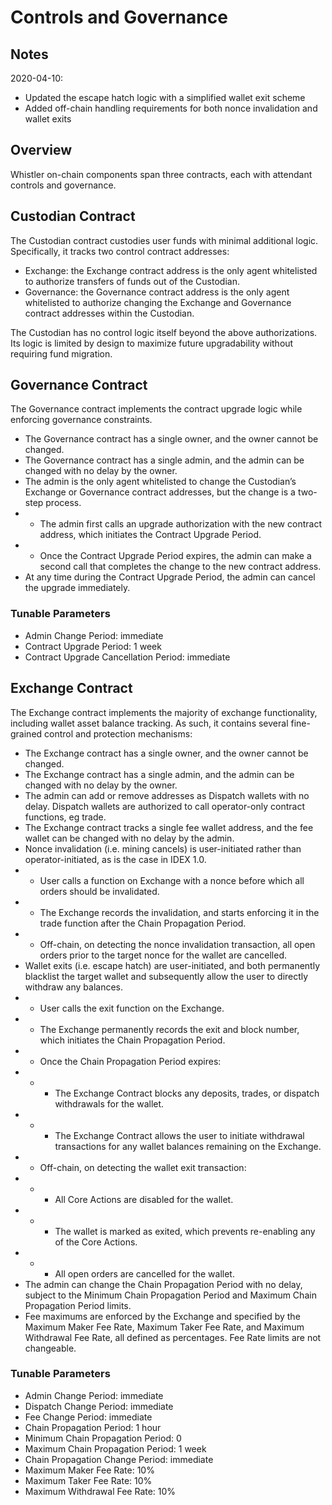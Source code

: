 <!-- markdownlint-disable MD007 -->

# Controls and Governance

## Notes

2020-04-10:

- Updated the escape hatch logic with a simplified wallet exit scheme
- Added off-chain handling requirements for both nonce invalidation and wallet exits
  
## Overview

Whistler on-chain components span three contracts, each with attendant controls and governance.

## Custodian Contract

The Custodian contract custodies user funds with minimal additional logic. Specifically, it tracks two control contract addresses:

- Exchange: the Exchange contract address is the only agent whitelisted to authorize transfers of funds out of the Custodian.
- Governance: the Governance contract address is the only agent whitelisted to authorize changing the Exchange and
Governance contract addresses within the Custodian.
  
The Custodian has no control logic itself beyond the above authorizations. Its logic is limited by design to maximize
future upgradability without requiring fund migration.

## Governance Contract

The Governance contract implements the contract upgrade logic while enforcing governance constraints.

- The Governance contract has a single owner, and the owner cannot be changed.
- The Governance contract has a single admin, and the admin can be changed with no delay by the owner.
- The admin is the only agent whitelisted to change the Custodian’s Exchange or Governance contract addresses, but the
change is a two-step process.
- - The admin first calls an upgrade authorization with the new contract address, which initiates the Contract Upgrade
Period.
- - Once the Contract Upgrade Period expires, the admin can make a second call that completes the change to the new
contract address.
- At any time during the Contract Upgrade Period, the admin can cancel the upgrade immediately.

### Tunable Parameters

- Admin Change Period: immediate
- Contract Upgrade Period: 1 week
- Contract Upgrade Cancellation Period: immediate
  
## Exchange Contract

The Exchange contract implements the majority of exchange functionality, including wallet asset balance tracking. As
such, it contains several fine-grained control and protection mechanisms:

- The Exchange contract has a single owner, and the owner cannot be changed.
- The Exchange contract has a single admin, and the admin can be changed with no delay by the owner.
- The admin can add or remove addresses as Dispatch wallets with no delay. Dispatch wallets are authorized to call
operator-only contract functions, eg trade.
- The Exchange contract tracks a single fee wallet address, and the fee wallet can be changed with no delay by the admin.
- Nonce invalidation (i.e. mining cancels) is user-initiated rather than operator-initiated, as is the case in IDEX 1.0.
- - User calls a function on Exchange with a nonce before which all orders should be invalidated.
- - The Exchange records the invalidation, and starts enforcing it in the trade function after the Chain Propagation Period.
- - Off-chain, on detecting the nonce invalidation transaction, all open orders prior to the target nonce for the wallet
are cancelled.
- Wallet exits (i.e. escape hatch) are user-initiated, and both permanently blacklist the target wallet and subsequently
allow the user to directly withdraw any balances.
- - User calls the exit function on the Exchange.
- - The Exchange permanently records the exit and block number, which initiates the Chain Propagation Period.
- - Once the Chain Propagation Period expires:
- - - The Exchange Contract blocks any deposits, trades, or dispatch withdrawals for the wallet.
- - - The Exchange Contract allows the user to initiate withdrawal transactions for any wallet balances remaining on the Exchange.
- - Off-chain, on detecting the wallet exit transaction:
- - - All Core Actions are disabled for the wallet.
- - - The wallet is marked as exited, which prevents re-enabling any of the Core Actions.
- - - All open orders are cancelled for the wallet.
- The admin can change the Chain Propagation Period with no delay, subject to the Minimum Chain Propagation Period and
Maximum Chain Propagation Period limits.
- Fee maximums are enforced by the Exchange and specified by the Maximum Maker Fee Rate, Maximum Taker Fee Rate, and
Maximum Withdrawal Fee Rate, all defined as percentages. Fee Rate limits are not changeable.

### Tunable Parameters

- Admin Change Period: immediate
- Dispatch Change Period: immediate
- Fee Change Period: immediate
- Chain Propagation Period: 1 hour
- Minimum Chain Propagation Period: 0
- Maximum Chain Propagation Period: 1 week
- Chain Propagation Change Period: immediate
- Maximum Maker Fee Rate: 10%
- Maximum Taker Fee Rate: 10%
- Maximum Withdrawal Fee Rate: 10%
